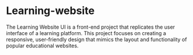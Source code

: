 # Learning-website
The Learning Website UI is a front-end project that replicates the user interface of a learning platform. This project focuses on creating a responsive, user-friendly design that mimics the layout and functionality of popular educational websites. 
